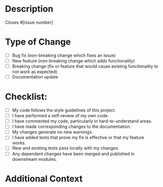 # Description

<!-- Please include a summary of the changes and the related issue. Please also include relevant motivation and context. List any dependencies that are required for this change. -->

Closes #[issue number]

# Type of Change

- [ ] Bug fix (non-breaking change which fixes an issue)
- [ ] New feature (non-breaking change which adds functionality)
- [ ] Breaking change (fix or feature that would cause existing functionality to not work as expected)
- [ ] Documentation update

# Checklist:

- [ ] My code follows the style guidelines of this project.
- [ ] I have performed a self-review of my own code.
- [ ] I have commented my code, particularly in hard-to-understand areas.
- [ ] I have made corresponding changes to the documentation.
- [ ] My changes generate no new warnings.
- [ ] I have added tests that prove my fix is effective or that my feature works.
- [ ] New and existing tests pass locally with my changes.
- [ ] Any dependent changes have been merged and published in downstream modules.

# Additional Context

<!-- Add any other context or screenshots about the pull request here. -->
